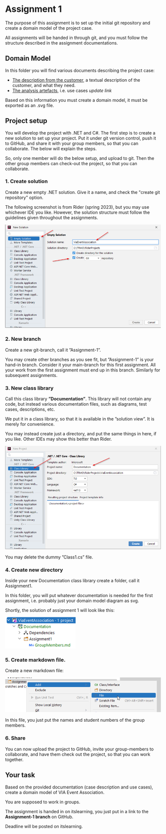 # Assignment 1
The purpose of this assignment is to set up the initial git repository and create a domain model of the project case.

All assignments will be handed in through git, and you must follow the structure described in the assignment documentations.

## Domain Model
In this folder you will find various documents describing the project case:
* [The description from the customer](Project%20description%20from%20customer.md), a textual description of the customer, and what they need.
* [The analysis artefacts](), i.e. use cases _update link_
    
Based on this information you must create a domain model, it must be exported as an .svg file.

## Project setup
You will develop the project with .NET and C#. The first step is to create a new solution to set up your project. Put it under git version control, push it to GitHub, and share it with your group members, so that you can collaborate. The below will explain the steps.

So, only one member will do the below setup, and upload to git. Then the other group members can check-out the project, so that you can collaborate.

### 1. Create solution

Create a new empty .NET solution. Give it a name, and check the "create git repository" option.

The following screenshot is from Rider (spring 2023), but you may use whichever IDE you like. However, the solution structure must follow the guidelines given throughout the assignments.

![](Resources/CreateSolutionWithGit.png)

### 2. New branch
Create a new git-branch, call it ”Assignment-1”.

You may create other branches as you see fit, but ”Assignment-1” is your hand-in branch. Consider it your main-branch for this first assignment. All your work from the first assignment must end up in this branch. Similarly for subsequent assignments.

### 3. New class library

Call this class library **”Documentation”**. This library will not contain any code, but instead various documentation files, such as diagrams, test cases, descriptions, etc. 

We put it in a class library, so that it is available in the ”solution view”. It is merely for convenience.

You may instead create just a directory, and put the same things in here, if you like. Other IDEs may show this better than Rider.

![](Resources/CreateClassLib.png)

You may delete the dummy ”Class1.cs” file.

### 4. Create new directory

Inside your new Documentation class library create a folder, call it Assignment1.

In this folder, you will put whatever documentation is needed for the first assignment, i.e. probably just your domain model diagram as svg.

Shortly, the solution of assignment 1 will look like this:

![](Resources/SolutionStructure.png)

### 5. Create markdown file.
Create a new markdown file:

![](Resources/CreateMdFile.png)

In this file, you just put the names and student numbers of the group members.

### 6. Share
You can now upload the project to GitHub, invite your group-members to collaborate, and have them check out the project, so that you can work together.

## Your task
Based on the provided documentation (case description and use cases), create a domain model of VIA Event Association.

You are supposed to work in groups.

The assignment is handed in on itslearning, you just put in a link to the **Assignment-1 branch** on GitHub.

Deadline will be posted on itslearning. 